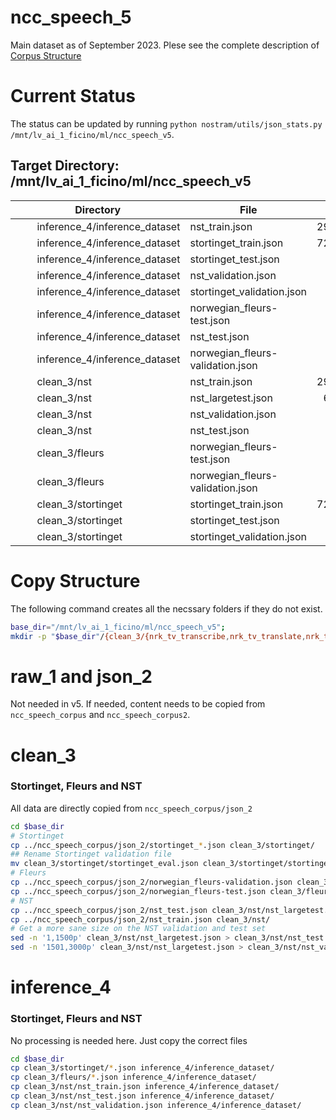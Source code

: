 # ncc_speech_5
Main dataset as of September 2023. Plese see the complete description of [Corpus Structure](corpus_structure.md)

# Current Status
The status can be updated by running ```python nostram/utils/json_stats.py /mnt/lv_ai_1_ficino/ml/ncc_speech_v5```.

## Target Directory: /mnt/lv_ai_1_ficino/ml/ncc_speech_v5
| Directory | File | Lines     |
| --------- | ---- | ---------:|
| &nbsp;&nbsp;&nbsp;&nbsp;&nbsp;&nbsp;&nbsp;&nbsp;inference_4/inference_dataset | nst_train.json |    299,114 |
| &nbsp;&nbsp;&nbsp;&nbsp;&nbsp;&nbsp;&nbsp;&nbsp;inference_4/inference_dataset | stortinget_train.json |    720,870 |
| &nbsp;&nbsp;&nbsp;&nbsp;&nbsp;&nbsp;&nbsp;&nbsp;inference_4/inference_dataset | stortinget_test.json |      1,872 |
| &nbsp;&nbsp;&nbsp;&nbsp;&nbsp;&nbsp;&nbsp;&nbsp;inference_4/inference_dataset | nst_validation.json |      1,500 |
| &nbsp;&nbsp;&nbsp;&nbsp;&nbsp;&nbsp;&nbsp;&nbsp;inference_4/inference_dataset | stortinget_validation.json |      2,041 |
| &nbsp;&nbsp;&nbsp;&nbsp;&nbsp;&nbsp;&nbsp;&nbsp;inference_4/inference_dataset | norwegian_fleurs-test.json |        357 |
| &nbsp;&nbsp;&nbsp;&nbsp;&nbsp;&nbsp;&nbsp;&nbsp;inference_4/inference_dataset | nst_test.json |      1,500 |
| &nbsp;&nbsp;&nbsp;&nbsp;&nbsp;&nbsp;&nbsp;&nbsp;inference_4/inference_dataset | norwegian_fleurs-validation.json |        163 |
| &nbsp;&nbsp;&nbsp;&nbsp;&nbsp;&nbsp;&nbsp;&nbsp;clean_3/nst | nst_train.json |    299,114 |
| &nbsp;&nbsp;&nbsp;&nbsp;&nbsp;&nbsp;&nbsp;&nbsp;clean_3/nst | nst_largetest.json |     63,088 |
| &nbsp;&nbsp;&nbsp;&nbsp;&nbsp;&nbsp;&nbsp;&nbsp;clean_3/nst | nst_validation.json |      1,500 |
| &nbsp;&nbsp;&nbsp;&nbsp;&nbsp;&nbsp;&nbsp;&nbsp;clean_3/nst | nst_test.json |      1,500 |
| &nbsp;&nbsp;&nbsp;&nbsp;&nbsp;&nbsp;&nbsp;&nbsp;clean_3/fleurs | norwegian_fleurs-test.json |        357 |
| &nbsp;&nbsp;&nbsp;&nbsp;&nbsp;&nbsp;&nbsp;&nbsp;clean_3/fleurs | norwegian_fleurs-validation.json |        163 |
| &nbsp;&nbsp;&nbsp;&nbsp;&nbsp;&nbsp;&nbsp;&nbsp;clean_3/stortinget | stortinget_train.json |    720,870 |
| &nbsp;&nbsp;&nbsp;&nbsp;&nbsp;&nbsp;&nbsp;&nbsp;clean_3/stortinget | stortinget_test.json |      1,872 |
| &nbsp;&nbsp;&nbsp;&nbsp;&nbsp;&nbsp;&nbsp;&nbsp;clean_3/stortinget | stortinget_validation.json |      2,041 |

# Copy Structure
The following command creates all the necssary folders if they do not exist.

```bash
base_dir="/mnt/lv_ai_1_ficino/ml/ncc_speech_v5";
mkdir -p "$base_dir"/{clean_3/{nrk_tv_transcribe,nrk_tv_translate,nrk_tv_veryshort,nrk_tv_silence,stortinget,fleurs,nst,stortinget},inference_4/{inference_dataset,inference_result,processed},translation_5/{translation_files,processed}}
```

# raw_1 and json_2
Not needed in v5. If needed, content needs to be copied from ```ncc_speech_corpus``` and ```ncc_speech_corpus2```.

# clean_3

### Stortinget, Fleurs and NST
All data are directly copied from ```ncc_speech_corpus/json_2```
```bash
cd $base_dir
# Stortinget
cp ../ncc_speech_corpus/json_2/stortinget_*.json clean_3/stortinget/
## Rename Stortinget validation file
mv clean_3/stortinget/stortinget_eval.json clean_3/stortinget/stortinget_validation.json
# Fleurs
cp ../ncc_speech_corpus/json_2/norwegian_fleurs-validation.json clean_3/fleurs/
cp ../ncc_speech_corpus/json_2/norwegian_fleurs-test.json clean_3/fleurs/
# NST
cp ../ncc_speech_corpus/json_2/nst_test.json clean_3/nst/nst_largetest.json
cp ../ncc_speech_corpus/json_2/nst_train.json clean_3/nst/
# Get a more sane size on the NST validation and test set
sed -n '1,1500p' clean_3/nst/nst_largetest.json > clean_3/nst/nst_test.json
sed -n '1501,3000p' clean_3/nst/nst_largetest.json > clean_3/nst/nst_validation.json
```

# inference_4
### Stortinget, Fleurs and NST
No processing is needed here. Just copy the correct files

```bash
cd $base_dir
cp clean_3/stortinget/*.json inference_4/inference_dataset/
cp clean_3/fleurs/*.json inference_4/inference_dataset/
cp clean_3/nst/nst_train.json inference_4/inference_dataset/
cp clean_3/nst/nst_test.json inference_4/inference_dataset/
cp clean_3/nst/nst_validation.json inference_4/inference_dataset/
```


